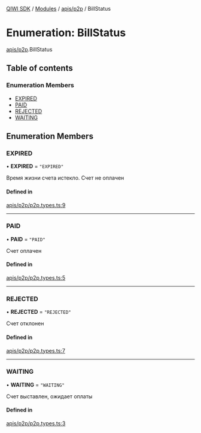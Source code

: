 [QIWI SDK](../README.md) / [Modules](../modules.md) / [apis/p2p](../modules/apis_p2p.md) / BillStatus

# Enumeration: BillStatus

[apis/p2p](../modules/apis_p2p.md).BillStatus

## Table of contents

### Enumeration Members

- [EXPIRED](apis_p2p.BillStatus.md#expired)
- [PAID](apis_p2p.BillStatus.md#paid)
- [REJECTED](apis_p2p.BillStatus.md#rejected)
- [WAITING](apis_p2p.BillStatus.md#waiting)

## Enumeration Members

### EXPIRED

• **EXPIRED** = ``"EXPIRED"``

Время жизни счета истекло. Счет не оплачен

#### Defined in

[apis/p2p/p2p.types.ts:9](https://github.com/AlexXanderGrib/node-qiwi-sdk/blob/b60f8c6/src/apis/p2p/p2p.types.ts#L9)

___

### PAID

• **PAID** = ``"PAID"``

Счет оплачен

#### Defined in

[apis/p2p/p2p.types.ts:5](https://github.com/AlexXanderGrib/node-qiwi-sdk/blob/b60f8c6/src/apis/p2p/p2p.types.ts#L5)

___

### REJECTED

• **REJECTED** = ``"REJECTED"``

Счет отклонен

#### Defined in

[apis/p2p/p2p.types.ts:7](https://github.com/AlexXanderGrib/node-qiwi-sdk/blob/b60f8c6/src/apis/p2p/p2p.types.ts#L7)

___

### WAITING

• **WAITING** = ``"WAITING"``

Счет выставлен, ожидает оплаты

#### Defined in

[apis/p2p/p2p.types.ts:3](https://github.com/AlexXanderGrib/node-qiwi-sdk/blob/b60f8c6/src/apis/p2p/p2p.types.ts#L3)
